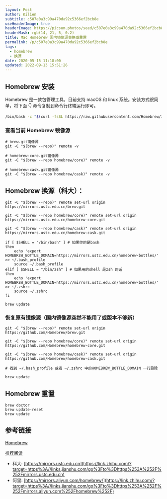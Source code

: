 ```yaml
---
layout: Post
author: Kilien
subtitle: c507e0a3c99a470da92c5366ef2bcb8e
useHeaderImage: true
headerImage: https://picsum.photos/seed/c507e0a3c99a470da92c5366ef2bcb8e/1920/1080
headerMask: rgb(14, 21, 5, 0.2)
title: Mac Homebrew 国内镜像源替换或重置
permalink: /p/c507e0a3c99a470da92c5366ef2bcb8e
tags:
  - homebrew
  - 换源
date: 2020-05-15 11:18:00
updated: 2022-09-13 15:51:26
---
```


## Homebrew 安装

Homebrew 是一款包管理工具，目前支持 macOS 和 linux 系统。安装方式很简单，将下面 👇 命令复制到命令行终端运行即可。

```bash
/bin/bash -c "$(curl -fsSL https://raw.githubusercontent.com/Homebrew/install/HEAD/install.sh)"
```

### 查看当前 Homebrew 镜像源

```
# brew.git镜像源
git -C "$(brew --repo)" remote -v

# homebrew-core.git镜像源
git -C "$(brew --repo homebrew/core)" remote -v

# homebrew-cask.git镜像源
git -C "$(brew --repo homebrew/cask)" remote -v
```

## Homebrew 换源（科大）：

```
git -C "$(brew --repo)" remote set-url origin https://mirrors.ustc.edu.cn/brew.git

git -C "$(brew --repo homebrew/core)" remote set-url origin https://mirrors.ustc.edu.cn/homebrew-core.git

git -C "$(brew --repo homebrew/cask)" remote set-url origin https://mirrors.ustc.edu.cn/homebrew-cask.git

if [ $SHELL = "/bin/bash" ] # 如果你的是bash
then
    echo 'export HOMEBREW_BOTTLE_DOMAIN=https://mirrors.ustc.edu.cn/homebrew-bottles/' >> ~/.bash_profile
    source ~/.bash_profile
elif [ $SHELL = "/bin/zsh" ] # 如果用的shell 是zsh 的话
then
    echo 'export HOMEBREW_BOTTLE_DOMAIN=https://mirrors.ustc.edu.cn/homebrew-bottles/' >> ~/.zshrc
    source ~/.zshrc
fi

brew update
```

### 恢复原有镜像源（国内镜像源突然不能用了或版本不够新）

```
git -C "$(brew --repo)" remote set-url origin https://github.com/Homebrew/brew.git

git -C "$(brew --repo homebrew/core)" remote set-url origin https://github.com/Homebrew/homebrew-core.git

git -C "$(brew --repo homebrew/cask)" remote set-url origin https://github.com/Homebrew/homebrew-cask.git

# 找到 ~/.bash_profile 或者 ~/.zshrc 中的HOMEBREW_BOTTLE_DOMAIN 一行删除

brew update
```

## Homebrew 重置

```
brew doctor
brew update-reset
brew update
```

## 参考链接

[Homebrew](https://brew.sh/index_zh-cn)

[推荐阅读](https://zhuanlan.zhihu.com/p/90508170)

- 科大: [https://mirrors.ustc.edu.cn](https://link.zhihu.com/?target=https%3A//links.jianshu.com/go%3Fto%3Dhttps%253A%252F%252Fmirrors.ustc.edu.cn)
- 阿里: [https://mirrors.aliyun.com/homebrew/](https://link.zhihu.com/?target=https%3A//links.jianshu.com/go%3Fto%3Dhttps%253A%252F%252Fmirrors.aliyun.com%252Fhomebrew%252F)
